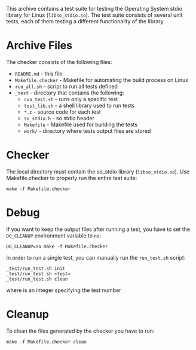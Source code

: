This archive contains a test suite for testing the Operating System stdio
library for Linux (`libso_stdio.so`). The test suite consists of several
unit tests, each of them testing a different functionality of the library.

# Archive Files
The checker consists of the following files:
* `README.md` - this file
* `Makefile.checker` - Makefile for automating the build process on Linux
* `run_all.sh` - script to run all tests defined
* `_test` - directory that contains the following:
  * `run_test.sh` - runs only a specific test
  * `test_lib.sh` - a shell library used to run tests
  * `*.c` - source code for each test
  * `so_stdio.h` - so stdio header
  * `Makefile` - Makefile used for building the tests
  * `work/` - directory where tests output files are stored

# Checker
The local directory must contain the so_stdio library (`libso_stdio.so`).
Use Makefile.checker to properly run the entire test suite:
```
make -f Makefile.checker
```

# Debug
If you want to keep the output files after running a test, you have to set
the `DO_CLEANUP` environment variable to `no`:
```
DO_CLEANUP=no make -f Makefile.checker
```

In order to run a single test, you can manually run the `run_test.sh` script:
```
_test/run_test.sh init
_test/run_test.sh <test>
_test/run_test.sh clean
```
where <test> is an integer specifying the test number
# Cleanup
To clean the files generated by the checker you have to run:
```
make -f Makefile.checker clean
```
